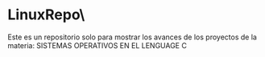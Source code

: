 # LinuxRepo\
Este es un repositorio solo para mostrar los avances de los proyectos de la materia: SISTEMAS OPERATIVOS EN EL LENGUAGE C
